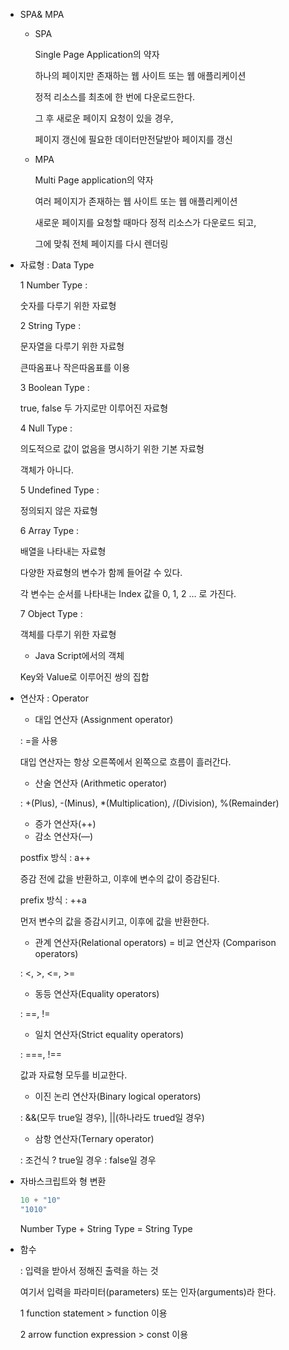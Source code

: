- SPA& MPA
    
    - SPA
        
        Single Page Application의 약자
        
        하나의 페이지만 존재하는 웹 사이트 또는 웹 애플리케이션
        
        정적 리소스를 최초에 한 번에 다운로드한다.
        
        그 후 새로운 페이지 요청이 있을 경우, 
        
        페이지 갱신에 필요한 데이터만전달받아 페이지를 갱신
        
    - MPA
        
        Multi Page application의 약자
        
        여러 페이지가 존재하는 웹 사이트 또는 웹 애플리케이션
        
        새로운 페이지를 요청할 때마다 정적 리소스가 다운로드 되고,
        
        그에 맞춰 전체 페이지를 다시 렌더링

- 자료형 : Data Type
    
    1 Number Type : 
    
    숫자를 다루기 위한 자료형
    
    2 String Type : 
    
    문자열을 다루기 위한 자료형
    
    큰따옴표나 작은따옴표를 이용
    
    3 Boolean Type : 
    
    true, false 두 가지로만 이루어진 자료형
    
    4 Null Type : 
    
    의도적으로 값이 없음을 명시하기 위한 기본 자료형
    
    객체가 아니다.
    
    5 Undefined Type : 
    
    정의되지 않은 자료형
    
    6 Array Type :
    
    배열을 나타내는 자료형
    
    다양한 자료형의 변수가 함께 들어갈 수 있다.
    
    각 변수는 순서를 나타내는 Index 값을 0, 1, 2 … 로 가진다.
    
    7 Object Type :
    
    객체를 다루기 위한 자료형
    
    - Java Script에서의 객체
    
    Key와 Value로 이루어진 쌍의 집합

- 연산자 : Operator
    - 대입 연산자 (Assignment operator)
    
    : =을 사용
    
    대입 연산자는 항상 오른쪽에서 왼쪽으로 흐름이 흘러간다.
    
    - 산술 연산자 (Arithmetic operator)
    
    : +(Plus), -(Minus), *(Multiplication), /(Division), %(Remainder)
    
    - 증가 연산자(++)
    - 감소 연산자(—)
    
    postfix 방식 : a++
    
    증감 전에 값을 반환하고, 이후에 변수의 값이 증감된다.
    
    prefix 방식 : ++a
    
    먼저 변수의 값을 증감시키고, 이후에 값을 반환한다.
    
    - 관계 연산자(Relational operators) = 비교 연산자 (Comparison operators)
    
    : <, >, <=, >=
    
    - 동등 연산자(Equality operators)
    
    : ==, !=
    
    - 일치 연산자(Strict equality operators)
    
    : ===, !==
    
    값과 자료형 모두를 비교한다.
    
    - 이진 논리 연산자(Binary logical operators)
    
    : &&(모두 true일 경우), ||(하나라도 trued일 경우)
    
    - 삼항 연산자(Ternary operator)
    
    : 조건식 ? true일 경우 : false일 경우

- 자바스크립트와 형 변환
    
    ```jsx
    10 + "10"
    "1010"
    ```
    
    Number Type + String Type = String Type

- 함수
    
    : 입력을 받아서 정해진 출력을 하는 것
    
    여기서 입력을 파라미터(parameters) 또는 인자(arguments)라 한다.
    
    1 function statement > function 이용
    
    2 arrow function expression > const 이용
